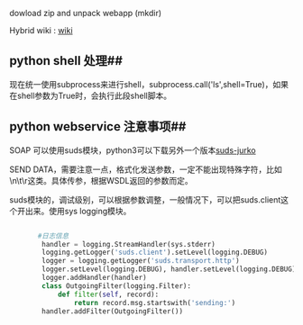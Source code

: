 dowload zip and unpack webapp (mkdir)

Hybrid wiki : <a href="https://gitcafe.com/leewind/leewind-experiment/wiki/%E8%87%AA%E5%8A%A8%E5%8C%96%E6%9E%84%E5%BB%BA-Hybrid%E5%A4%A7%E7%89%88%E6%9C%AC%E6%89%93%E5%8C%85%E5%B7%A5%E5%85%B7">wiki</a>

## python shell 处理##

现在统一使用subprocess来进行shell，subprocess.call('ls',shell=True)，如果在shell参数为True时，会执行此段shell脚本。
## python webservice 注意事项##

SOAP 可以使用suds模块，python3可以下载另外一个版本<a href="https://pypi.python.org/pypi/suds-jurko/0.4.1.jurko.3">suds-jurko</a>

SEND DATA，需要注意一点，格式化发送参数，一定不能出现特殊字符，比如\n\t\r这类。具体传参，根据WSDL返回的参数而定。

 suds模块的，调试级别，可以根据参数调整，一般情况下，可以把suds.client这个开出来。使用sys  logging模块。
 
 
 ```python 
 
        #日志信息
         handler = logging.StreamHandler(sys.stderr)
         logging.getLogger('suds.client').setLevel(logging.DEBUG)
         logger = logging.getLogger('suds.transport.http')
         logger.setLevel(logging.DEBUG), handler.setLevel(logging.DEBUG)
         logger.addHandler(handler)
         class OutgoingFilter(logging.Filter):
             def filter(self, record):
                 return record.msg.startswith('sending:')
         handler.addFilter(OutgoingFilter())
      
 ```